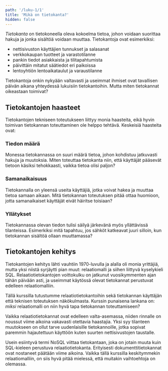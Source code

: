```yaml
---
path: '/luku-1/1'
title: 'Mikä on tietokanta?'
hidden: false
---
```


_Tietokanta_ on tietokoneella oleva kokoelma tietoa,
johon voidaan suorittaa hakuja ja jonka sisältöä voidaan muuttaa.
Tietokantoja ovat esimerkiksi:

* nettisivuston käyttäjien tunnukset ja salasanat
* verkkokaupan tuotteet ja varastotilanne
* pankin tiedot asiakkaista ja tilitapahtumista
* päivittäin mitatut säätiedot eri paikoissa
* lentoyhtiön lentoaikataulut ja varaustilanne

Tietokantoja onkin nykyään valtavasti ja useimmat ihmiset ovat
tavallisen päivän aikana yhteydessä lukuisiin tietokantoihin.
Mutta miten tietokannat oikeastaan toimivat?

## Tietokantojen haasteet

Tietokantojen tekniseen toteutukseen liittyy monia haasteita,
eikä hyvin toimivan tietokannan toteuttaminen ole helppo tehtävä.
Keskeisiä haasteita ovat:

### Tiedon määrä

Monessa tietokannassa on suuri määrä tietoa,
johon kohdistuu jatkuvasti hakuja ja muutoksia.
Miten toteuttaa tietokanta niin, että käyttäjät pääsevät
tietoon käsiksi tehokkaasti, vaikka tietoa olisi paljon?

### Samanaikaisuus

Tietokannalla on yleensä useita käyttäjiä,
jotka voivat hakea ja muuttaa tietoa samaan aikaan.
Mitä tietokannan toteutuksen pitää ottaa huomioon,
jotta samanaikaiset käyttäjät eivät häiritse toisiaan?

### Yllätykset

Tietokannassa olevan tiedon tulisi säilyä järkevänä
myös yllättävissä tilanteissa.
Esimerkiksi mitä tapahtuu, jos sähköt katkeavat
juuri silloin, kun tietokannan sisältöä ollaan muuttamassa?

## Tietokantojen kehitys

Tietokantojen kehitys lähti vauhtiin 1970-luvulla
ja alalla oli monia yrittäjiä,
mutta yksi niistä syrjäytti pian muut:
relaatiomalli ja siihen liittyvä kyselykieli SQL.
Relaatiotietokantojen voittokulku on jatkunut
vuosikymmenten ajan tähän päivään asti,
ja useimmat käytössä olevat tietokannat
perustuvat edelleen relaatiomalliin.

Tällä kurssilla tutustumme relaatiotietokantoihin
sekä tietokannan käyttäjän että teknisen toteutuksen näkökulmasta.
Kurssin punaisena lankana on: _miksi_ relaatiomalli on niin hyvä
tapa tietokannan toteuttamiseen?

Vaikka relaatiotietokannat ovat edelleen valta-asemassa,
niiden rinnalle on noussut viime aikoina vakavasti otettavia haastajia.
Yksi syy tilanteen muutokseen on ollut tarve uudenlaisille tietokannoille,
jotka sopivat paremmin hajautettuun käyttöön
kuten suurten nettisivustojen taustalle.

Usein esiintyvä termi NoSQL viittaa tietokantaan,
joka on jotain muuta kuin SQL-kieleen perustuva relaatiotietokanta.
Erityisesti dokumenttitietokannat ovat nostaneet päätään viime aikoina.
Vaikka tällä kurssilla keskitymmekin relaatiomalliin,
on siis hyvä pitää mielessä, että muitakin vaihtoehtoja on olemassa.
